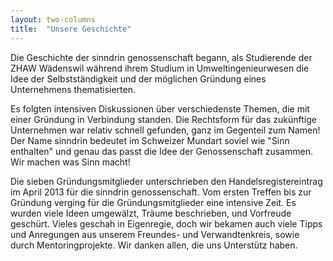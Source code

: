 ```yaml
---
layout: two-columns
title:  "Unsere Geschichte"
---
```


Die Geschichte der sinndrin genossenschaft begann, als Studierende der ZHAW Wädenswil während ihrem Studium in Umweltingenieurwesen die Idee der Selbstständigkeit und der möglichen Gründung eines Unternehmens thematisierten.

Es folgten intensiven Diskussionen über verschiedenste Themen, die mit einer Gründung in Verbindung standen. Die Rechtsform für das zukünftige Unternehmen war relativ schnell gefunden, ganz im Gegenteil zum Namen! Der Name sinndrin bedeutet im Schweizer Mundart soviel wie "Sinn enthalten" und genau das passt die Idee der Genossenschaft zusammen. Wir machen was Sinn macht!

Die sieben Gründungsmitglieder unterschrieben den Handelsregistereintrag im April 2013 für die sinndrin genossenschaft. Vom ersten Treffen bis zur Gründung verging für die Gründungsmitglieder eine intensive Zeit. Es wurden viele Ideen umgewälzt, Träume beschrieben, und Vorfreude geschürt. Vieles geschah in Eigenregie, doch wir bekamen auch viele Tipps und Anregungen aus unserem Freundes- und Verwandtenkreis, sowie durch Mentoringprojekte. Wir danken allen, die uns Unterstütz haben.
